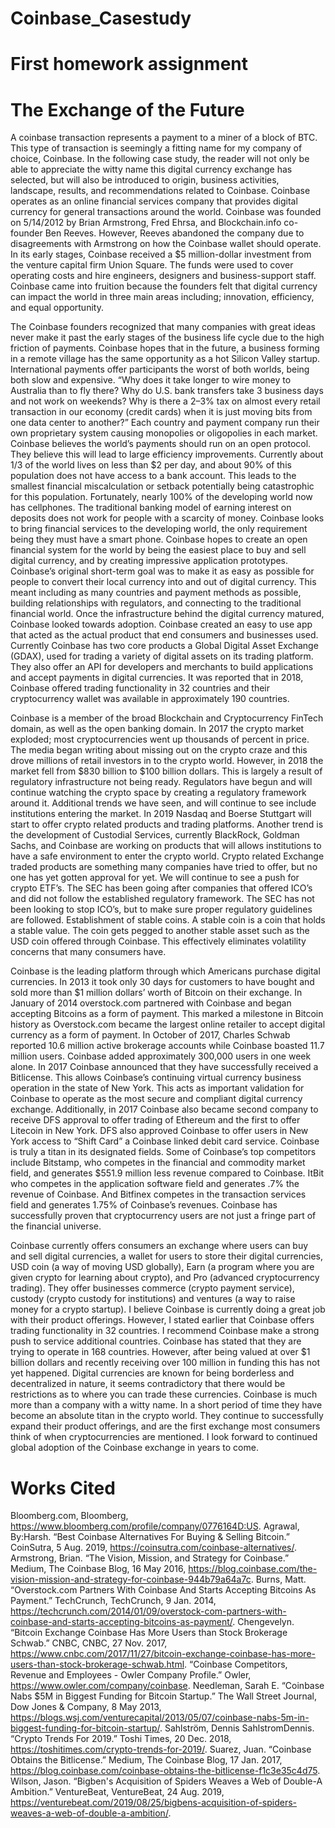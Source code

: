 # Coinbase_Casestudy

# First homework assignment

# The Exchange of the Future

A coinbase transaction represents a payment to a miner of a block of BTC. This type of transaction is seemingly a fitting name for my company of choice, Coinbase. In the following case study, the reader will not only be able to appreciate the witty name this digital currency exchange has selected, but will also be introduced to origin, business activities, landscape, results, and recommendations related to Coinbase. 
Coinbase operates as an online financial services company that provides digital currency for general transactions around the world. Coinbase was founded on 5/14/2012 by Brian Armstrong, Fred Ehrsa, and Blockchain.info co-founder Ben Reeves. However, Reeves abandoned the company due to disagreements with Armstrong on how the Coinbase wallet should operate. In its early stages, Coinbase received a $5 million-dollar investment from the venture capital firm Union Square. The funds were used to cover operating costs and hire engineers, designers and business-support staff. Coinbase came into fruition because the founders felt that digital currency can impact the world in three main areas including; innovation, efficiency, and equal opportunity. 

The Coinbase founders recognized that many companies with great ideas never make it past the early stages of the business life cycle due to the high friction of payments. Coinbase hopes that in the future, a business forming in a remote village has the same opportunity as a hot Silicon Valley startup. International payments offer participants the worst of both worlds, being both slow and expensive. “Why does it take longer to wire money to Australia than to fly there? Why do U.S. bank transfers take 3 business days and not work on weekends? Why is there a 2–3% tax on almost every retail transaction in our economy (credit cards) when it is just moving bits from one data center to another?” Each country and payment company run their own proprietary system causing monopolies or oligopolies in each market. Coinbase believes the world’s payments should run on an open protocol. They believe this will lead to large efficiency improvements. Currently about 1/3 of the world lives on less than $2 per day, and about 90% of this population does not have access to a bank account. This leads to the smallest financial miscalculation or setback potentially being catastrophic for this population. Fortunately, nearly 100% of the developing world now has cellphones. The traditional banking model of earning interest on deposits does not work for people with a scarcity of money. Coinbase looks to bring financial services to the developing world, the only requirement being they must have a smart phone. Coinbase hopes to create an open financial system for the world by being the easiest place to buy and sell digital currency, and by creating impressive application prototypes. Coinbase’s original short-term goal was to make it as easy as possible for people to convert their local currency into and out of digital currency. This meant including as many countries and payment methods as possible, building relationships with regulators, and connecting to the traditional financial world. Once the infrastructure behind the digital currency matured, Coinbase looked towards adoption. Coinbase created an easy to use app that acted as the actual product that end consumers and businesses used. Currently Coinbase has two core products a Global Digital Asset Exchange (GDAX), used for trading a variety of digital assets on its trading platform. They also offer an API for developers and merchants to build applications and accept payments in digital currencies. It was reported that in 2018, Coinbase offered trading functionality in 32 countries and their cryptocurrency wallet was available in approximately 190 countries. 

Coinbase is a member of the broad Blockchain and Cryptocurrency FinTech domain, as well as the open banking domain. In 2017 the crypto market exploded; most cryptocurrencies went up thousands of percent in price. The media began writing about missing out on the crypto craze and this drove millions of retail investors in to the crypto world. However, in 2018 the market fell from $830 billion to $100 billion dollars. This is largely a result of regulatory infrastructure not being ready. Regulators have begun and will continue watching the crypto space by creating a regulatory framework around it. Additional trends we have seen, and will continue to see include institutions entering the market. In 2019 Nasdaq and Boerse Stuttgart will start to offer crypto related products and trading platforms. Another trend is the development of Custodial Services, currently BlackRock, Goldman Sachs, and Coinbase are working on products that will allows institutions to have a safe environment to enter the crypto world. Crypto related Exchange traded products are something many companies have tried to offer, but no one has yet gotten approval for yet. We will continue to see a push for crypto ETF’s. The SEC has been going after companies that offered ICO’s and did not follow the established regulatory framework. The SEC has not been looking to stop ICO’s, but to make sure proper regulatory guidelines are followed. Establishment of stable coins. A stable coin is a coin that holds a stable value. The coin gets pegged to another stable asset such as the USD coin offered through Coinbase. This effectively eliminates volatility concerns that many consumers have. 

Coinbase is the leading platform through which Americans purchase digital currencies. In 2013 it took only 30 days for customers to have bought and sold more than $1 million dollars’ worth of Bitcoin on their exchange. In January of 2014 overstock.com partnered with Coinbase and began accepting Bitcoins as a form of payment. This marked a milestone in Bitcoin history as Overstock.com became the largest online retailer to accept digital currency as a form of payment. In October of 2017, Charles Schwab reported 10.6 million active brokerage accounts while Coinbase boasted 11.7 million users. Coinbase added approximately 300,000 users in one week alone. In 2017 Coinbase announced that they have successfully received a Bitlicense. This allows Coinbase’s continuing virtual currency business operation in the state of New York. This acts as important validation for Coinbase to operate as the most secure and compliant digital currency exchange. Additionally, in 2017 Coinbase also became second company to receive DFS approval to offer trading of Ethereum and the first to offer Litecoin in New York. DFS also approved Coinbase to offer users in New York access to “Shift Card” a Coinbase linked debit card service. Coinbase is truly a titan in its designated fields. Some of Coinbase’s top competitors include Bitstamp, who competes in the financial and commodity market field, and generates $551.9 million less revenue compared to Coinbase. ItBit who competes in the application software field and generates .7% the revenue of Coinbase. And Bitfinex competes in the transaction services field and generates 1.75% of Coinbase’s revenues. Coinbase has successfully proven that cryptocurrency users are not just a fringe part of the financial universe. 

Coinbase currently offers consumers an exchange where users can buy and sell digital currencies, a wallet for users to store their digital currencies, USD coin (a way of moving USD globally), Earn (a program where you are given crypto for learning about crypto), and Pro (advanced cryptocurrency trading). They offer businesses commerce (crypto payment service), custody (crypto custody for institutions) and ventures (a way to raise money for a crypto startup). I believe Coinbase is currently doing a great job with their product offerings. However, I stated earlier that Coinbase offers trading functionality in 32 countries. I recommend Coinbase make a strong push to service additional countries. Coinbase has stated that they are trying to operate in 168 countries. However, after being valued at over $1 billion dollars and recently receiving over 100 million in funding this has not yet happened. Digital currencies are known for being borderless and decentralized in nature, it seems contradictory that there would be restrictions as to where you can trade these currencies. 
Coinbase is much more than a company with a witty name. In a short period of time they have become an absolute titan in the crypto world. They continue to successfully expand their product offerings, and are the first exchange most consumers think of when cryptocurrencies are mentioned. I look forward to continued global adoption of the Coinbase exchange in years to come. 

# Works Cited

Bloomberg.com, Bloomberg, https://www.bloomberg.com/profile/company/0776164D:US.
Agrawal, By:Harsh. “Best Coinbase Alternatives For Buying & Selling Bitcoin.” CoinSutra, 5 Aug. 2019, https://coinsutra.com/coinbase-alternatives/.
Armstrong, Brian. “The Vision, Mission, and Strategy for Coinbase.” Medium, The Coinbase Blog, 16 May 2016, https://blog.coinbase.com/the-vision-mission-and-strategy-for-coinbase-944b79a64a7c.
Burns, Matt. “Overstock.com Partners With Coinbase And Starts Accepting Bitcoins As Payment.” TechCrunch, TechCrunch, 9 Jan. 2014, https://techcrunch.com/2014/01/09/overstock-com-partners-with-coinbase-and-starts-accepting-bitcoins-as-payment/.
Chengevelyn. “Bitcoin Exchange Coinbase Has More Users than Stock Brokerage Schwab.” CNBC, CNBC, 27 Nov. 2017, https://www.cnbc.com/2017/11/27/bitcoin-exchange-coinbase-has-more-users-than-stock-brokerage-schwab.html.
“Coinbase Competitors, Revenue and Employees - Owler Company Profile.” Owler, https://www.owler.com/company/coinbase.
Needleman, Sarah E. “Coinbase Nabs $5M in Biggest Funding for Bitcoin Startup.” The Wall Street Journal, Dow Jones & Company, 8 May 2013, https://blogs.wsj.com/venturecapital/2013/05/07/coinbase-nabs-5m-in-biggest-funding-for-bitcoin-startup/.
Sahlström, Dennis SahlstromDennis. “Crypto Trends For 2019.” Toshi Times, 20 Dec. 2018, https://toshitimes.com/crypto-trends-for-2019/.
Suarez, Juan. “Coinbase Obtains the Bitlicense.” Medium, The Coinbase Blog, 17 Jan. 2017, https://blog.coinbase.com/coinbase-obtains-the-bitlicense-f1c3e35c4d75.
Wilson, Jason. “Bigben's Acquisition of Spiders Weaves a Web of Double-A Ambition.” VentureBeat, VentureBeat, 24 Aug. 2019, https://venturebeat.com/2019/08/25/bigbens-acquisition-of-spiders-weaves-a-web-of-double-a-ambition/.
